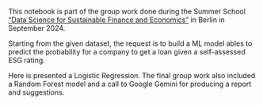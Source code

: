 This notebook is part of the group work done during the Summer School [“Data Science for Sustainable Finance and Economics”](https://far.htw-berlin.de/en/research-practice/summer-school-data-science-for-sustainable-finance-and-economics/summer-school-2024/) in Berlin in September 2024.

Starting from the given dataset, the request is to build a ML model ables to predict the probability for a company to get a loan given a self-assessed ESG rating.

Here is presented a Logistic Regression. The final group work also included a Random Forest model and a call to Google Gemini for producing a report and suggestions.
